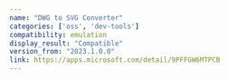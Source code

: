 ```yaml
---
name: "DWG to SVG Converter"
categories: ['oss', 'dev-tools']
compatibility: emulation
display_result: "Compatible"
version_from: "2023.1.0.0"
link: https://apps.microsoft.com/detail/9PFFGW6MTPCB
---
```

